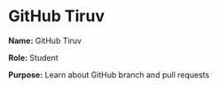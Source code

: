 # GitHub Tiruv

**Name:** GitHub Tiruv


**Role:** Student


**Purpose:** Learn about GitHub branch and pull requests
